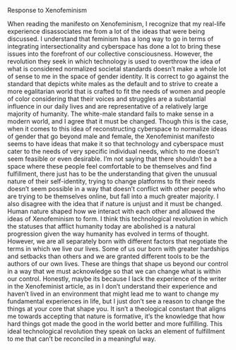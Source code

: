 Response to Xenofeminism

When reading the manifesto on Xenofeminism, I recognize that my real-life experience disassociates me from a lot of the ideas that were being discussed. I understand that feminism has a long way to go in terms of integrating intersectionality and cyberspace has done a lot to bring these issues into the forefront of our collective consciousness. However, the revolution they seek in which technology is used to overthrow the idea of what is considered normalized societal standards doesn’t make a whole lot of sense to me in the space of gender identity. It is correct to go against the standard that depicts white males as the default and to strive to create a more egalitarian world that is crafted to fit the needs of women and people of color considering that their voices and struggles are a substantial influence in our daily lives and are representative of a relatively large majority of humanity. The white-male standard fails to make sense in a modern world, and I agree that it must be changed. Though this is the case, when it comes to this idea of reconstructing cyberspace to normalize ideas of gender that go beyond male and female, the Xenofeminist manifesto seems to have ideas that make it so that technology and cyberspace must cater to the needs of very specific individual needs, which to me doesn’t seem feasible or even desirable. I’m not saying that there shouldn’t be a space where these people feel comfortable to be themselves and find fulfillment, there just has to be the understanding that given the unusual nature of their self-identity, trying to change platforms to fit their needs doesn’t seem possible in a way that doesn’t conflict with other people who are trying to be themselves online, but fall into a much greater majority.
	I also disagree with the idea that if nature is unjust and it must be changed. Human nature shaped how we interact with each other and allowed the ideas of Xenofeminism to form. I think this technological revolution in which the statuses that afflict humanity today are abolished is a natural progression given the way humanity has evolved in terms of thought. However, we are all separately born with different factors that negotiate the terms in which we live our lives. Some of us our born with greater hardships and setbacks than others and we are granted different tools to be the authors of our own lives. These are things that shape us beyond our control in a way that we must acknowledge so that we can change what is within our control. Honestly, maybe its because I lack the experience of the writer in the Xenofeminist article, as in I don’t understand their experience and haven’t lived in an environment that might lead me to want to change my fundamental experiences in life, but I just don’t see a reason to change the things at your core that shape you. It isn’t a theological constant that aligns me towards accepting that nature is formative, it’s the knowledge that how hard things got made the good in the world better and more fulfilling. This ideal technological revolution they speak on lacks an element of fulfillment to me that can’t be reconciled in a meaningful way.
